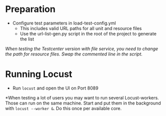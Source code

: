 # Preparation

- Configure test parameters in load-test-config.yml
  - This includes valid URL paths for all unit and resource files
  - Use the url-list-gen.py script in the root of the project to generate the list

*When testing the Testcenter version with file service, you need to change the path for resource files.
Swap the commented line in the script.*

# Running Locust
- Run `locust` and open the UI on Port 8089

*When testing a lot of users you may want to run several Locust-workers. Those can run on the same machine.
Start and put them in the background with `locust --worker &`. Do this once per available core.
